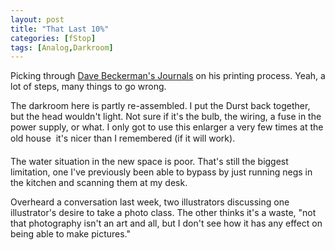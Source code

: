 ```yaml
---
layout: post
title: "That Last 10%"
categories: [fStop]
tags: [Analog,Darkroom]
---
```

Picking through <a href="http://www.davebeckerman.com/general/JournalJune01.html">Dave Beckerman's Journals</a> on his printing process. Yeah, a lot of steps, many things to go wrong.

The darkroom here is partly re-assembled. I put the Durst back together, but the head wouldn't light. Not sure if it's the bulb, the wiring, a fuse in the power supply, or what. I only got to use this enlarger a very few times at the old house &#151; it's nicer than I remembered (if it will work).

The water situation in the new space is poor. That's still the biggest limitation, one I've previously been able to bypass by just running negs in the kitchen and scanning them at my desk.

Overheard a conversation last week, two illustrators discussing one illustrator's desire to take a photo class. The other thinks it's a waste, "not that photography isn't an art and all, but I don't see how it has any effect on being able to make pictures."
